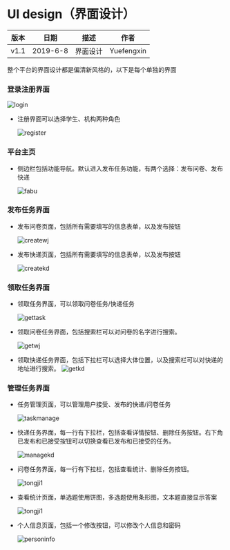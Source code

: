 # UI design（界面设计）
| 版本 |   日期    | 描述 |  作者   |
| :--: | :-------: | :--: | :-----: |
| v1.1 | 2019-6-8 | 界面设计 | Yuefengxin |  



整个平台的界面设计都是偏清新风格的，以下是每个单独的界面  
### 登录注册界面

  ![login](../images/login.png)  

- 注册界面可以选择学生、机构两种角色  

  ![register](../images/register.png)

### 平台主页
- 侧边栏包括功能导航。默认进入发布任务功能，有两个选择：发布问卷、发布快递

  ![fabu](../images/fabu.png)

### 发布任务界面
- 发布问卷页面，包括所有需要填写的信息表单，以及发布按钮

  ![createwj](../images/createwj.png)

- 发布快递页面，包括所有需要填写的信息表单，以及发布按钮

  ![createkd](../images/createkd.png)

### 领取任务界面
- 领取任务界面，可以领取问卷任务/快递任务

  ![gettask](../images/gettask.png)

- 领取问卷任务界面，包括搜索栏可以对问卷的名字进行搜索。

  ![getwj](../images/getwj.png)
- 领取快递任务界面，包括下拉栏可以选择大体位置，以及搜索栏可以对快递的地址进行搜索。
  ![getkd](../images/getkd.png)

### 管理任务界面
- 任务管理页面，可以管理用户接受、发布的快递/问卷任务

  ![taskmanage](../images/taskmanage.png)

- 快递任务界面，每一行有下拉栏，包括查看详情按钮、删除任务按钮。右下角已发布和已接受按钮可以切换查看已发布和已接受的任务。

  ![managekd](../images/managekd.jpg)

- 问卷任务界面，每一行有下拉栏，包括查看统计、删除任务按钮。

  ![tongji1](../images/managewj.png)  
  
- 查看统计页面，单选题使用饼图，多选题使用条形图，文本题直接显示答案

  ![tongji1](../images/tongji.png)  

- 个人信息页面，包括一个修改按钮，可以修改个人信息和密码

  ![personinfo](../images/personinfo.png)

